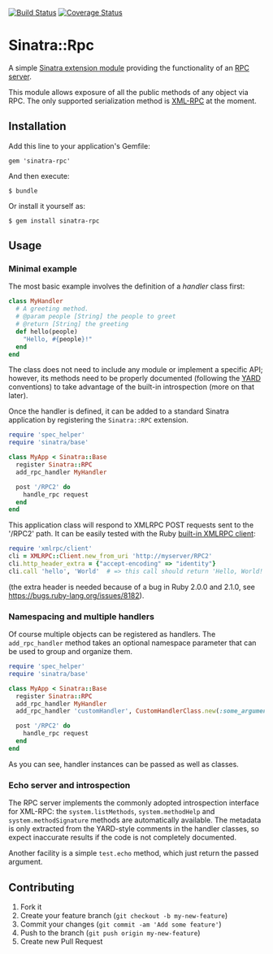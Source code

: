 [![Build Status](https://travis-ci.org/bcandrea/sinatra-rpc.png?branch=master)](https://travis-ci.org/bcandrea/sinatra-rpc)
[![Coverage Status](https://coveralls.io/repos/bcandrea/sinatra-rpc/badge.png)](https://coveralls.io/r/bcandrea/sinatra-rpc)

# Sinatra::Rpc

A simple [Sinatra extension module](http://www.sinatrarb.com/extensions.html) providing the functionality of an 
[RPC server](http://wikipedia.org/wiki/Remote_procedure_call).

This module allows exposure of all the public methods of any object via RPC. The only supported serialization 
method is [XML-RPC](http://wikipedia.org/wiki/XML-RPC) at the moment.

## Installation

Add this line to your application's Gemfile:

    gem 'sinatra-rpc'

And then execute:

    $ bundle

Or install it yourself as:

    $ gem install sinatra-rpc

## Usage

### Minimal example

The most basic example involves the definition of a _handler_ class first:

```ruby
class MyHandler
  # A greeting method.
  # @param people [String] the people to greet
  # @return [String] the greeting
  def hello(people)
    "Hello, #{people}!"
  end
end
```

The class does not need to include any module or implement a specific API; however, its methods need to be 
properly documented (following the [YARD](http://yardoc.org) conventions) to take advantage of the built-in 
introspection (more on that later).

Once the handler is defined, it can be added to a standard Sinatra application by registering the 
`Sinatra::RPC` extension.

```ruby
require 'spec_helper'
require 'sinatra/base'

class MyApp < Sinatra::Base
  register Sinatra::RPC
  add_rpc_handler MyHandler

  post '/RPC2' do
    handle_rpc request
  end
end
```

This application class will respond to XMLRPC POST requests sent to the '/RPC2' path. It can be easily tested
with the Ruby [built-in XMLRPC client](http://www.ruby-doc.org/stdlib/libdoc/xmlrpc/rdoc/XMLRPC/Client.html):

```ruby
require 'xmlrpc/client'
cli = XMLRPC::Client.new_from_uri 'http://myserver/RPC2'
cli.http_header_extra = {"accept-encoding" => "identity"}
cli.call 'hello', 'World'  # => this call should return 'Hello, World!'
```

(the extra header is needed because of a bug in Ruby 2.0.0 and 2.1.0, see https://bugs.ruby-lang.org/issues/8182).

### Namespacing and multiple handlers

Of course multiple objects can be registered as handlers. The `add_rpc_handler` method takes an optional 
namespace parameter that can be used to group and organize them.

```ruby
require 'spec_helper'
require 'sinatra/base'

class MyApp < Sinatra::Base
  register Sinatra::RPC
  add_rpc_handler MyHandler
  add_rpc_handler 'customHandler', CustomHandlerClass.new(:some_argument)

  post '/RPC2' do
    handle_rpc request
  end
end
```

As you can see, handler instances can be passed as well as classes. 

### Echo server and introspection

The RPC server implements the commonly adopted introspection interface for XML-RPC: the `system.listMethods`, 
`system.methodHelp` and `system.methodSignature` methods are automatically available. The metadata is only extracted
from the YARD-style comments in the handler classes, so expect inaccurate results if the code is not completely
documented.

Another facility is a simple `test.echo` method, which just return the passed argument.

## Contributing

1. Fork it
2. Create your feature branch (`git checkout -b my-new-feature`)
3. Commit your changes (`git commit -am 'Add some feature'`)
4. Push to the branch (`git push origin my-new-feature`)
5. Create new Pull Request
